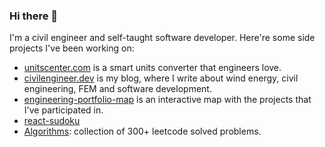 ### Hi there 👋
I'm a civil engineer and self-taught software developer. Here're some side projects I've been working on:
- [unitscenter.com](https://www.unitscenter.com/) is a smart units converter that engineers love.
- [civilengineer.dev](https://civilengineer.dev/) is my blog, where I write about wind energy, civil engineering, FEM and software development.
- [engineering-portfolio-map](https://daalgi.github.io/engineering-portfolio-map/) is an interactive map with the projects that I've participated in.
- [react-sudoku](https://daalgi.github.io/react-sudoku/)
- [Algorithms](https://github.com/daalgi/algorithms): collection of 300+ leetcode solved problems.
